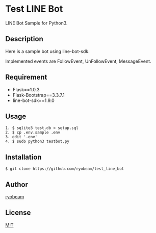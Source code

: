 # Test LINE Bot

LINE Bot Sample for Python3.

## Description

Here is a sample bot using line-bot-sdk.

Implemented events are FollowEvent, UnFollowEvent, MessageEvent.

## Requirement

- Flask==1.0.3
- Flask-Bootstrap==3.3.7.1
- line-bot-sdk==1.9.0

## Usage

    1. $ sqlite3 test.db < setup.sql
    2. $ cp .env.sample .env
    3. edit '.env'
    4. $ sudo python3 testbot.py

## Installation

    $ git clone https://github.com/ryobeam/test_line_bot

## Author

[ryobeam](https://github.com/ryobeam)

## License

[MIT](http://b4b4r07.mit-license.org)

